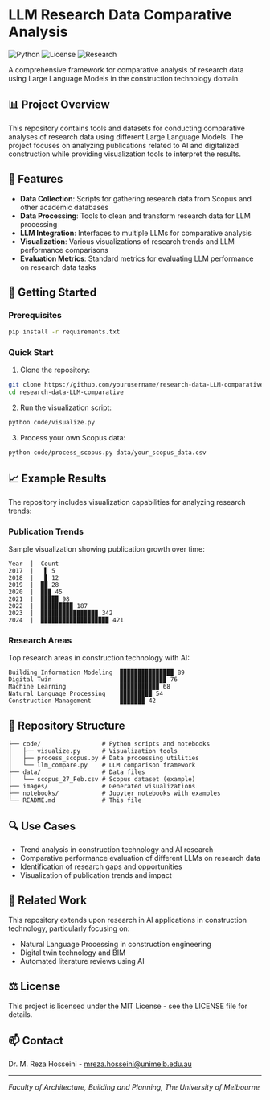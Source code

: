 # LLM Research Data Comparative Analysis

![Python](https://img.shields.io/badge/Python-3.8+-blue)
![License](https://img.shields.io/badge/License-MIT-green)
![Research](https://img.shields.io/badge/Research-NLP-orange)

A comprehensive framework for comparative analysis of research data using Large Language Models in the construction technology domain.

## 📊 Project Overview

This repository contains tools and datasets for conducting comparative analyses of research data using different Large Language Models. The project focuses on analyzing publications related to AI and digitalized construction while providing visualization tools to interpret the results.

## 🌟 Features

- **Data Collection**: Scripts for gathering research data from Scopus and other academic databases
- **Data Processing**: Tools to clean and transform research data for LLM processing
- **LLM Integration**: Interfaces to multiple LLMs for comparative analysis
- **Visualization**: Various visualizations of research trends and LLM performance comparisons
- **Evaluation Metrics**: Standard metrics for evaluating LLM performance on research data tasks

## 🚀 Getting Started

### Prerequisites

```bash
pip install -r requirements.txt
```

### Quick Start

1. Clone the repository:
```bash
git clone https://github.com/yourusername/research-data-LLM-comparative.git
cd research-data-LLM-comparative
```

2. Run the visualization script:
```bash
python code/visualize.py
```

3. Process your own Scopus data:
```bash
python code/process_scopus.py data/your_scopus_data.csv
```

## 📈 Example Results

The repository includes visualization capabilities for analyzing research trends:

### Publication Trends
Sample visualization showing publication growth over time:
```
Year  |  Count
2017  |   ▌ 5
2018  |   ▊ 12
2019  |  ▉▉ 28
2020  |  ▉▉▉ 45
2021  |  ▉▉▉▉▉ 98
2022  |  ▉▉▉▉▉▉▉▉▉ 187
2023  |  ▉▉▉▉▉▉▉▉▉▉▉▉▉▉▉▉ 342
2024  |  ▉▉▉▉▉▉▉▉▉▉▉▉▉▉▉▉▉▉▉ 421
```

### Research Areas
Top research areas in construction technology with AI:
```
Building Information Modeling  ▉▉▉▉▉▉▉▉▉▉▉▉▉▉▉ 89
Digital Twin                   ▉▉▉▉▉▉▉▉▉▉▉▉▉ 76
Machine Learning               ▉▉▉▉▉▉▉▉▉▉▉ 68
Natural Language Processing    ▉▉▉▉▉▉▉▉▉ 54
Construction Management        ▉▉▉▉▉▉▉ 42
```

## 📁 Repository Structure

```
├── code/                 # Python scripts and notebooks
│   ├── visualize.py      # Visualization tools
│   ├── process_scopus.py # Data processing utilities
│   └── llm_compare.py    # LLM comparison framework
├── data/                 # Data files
│   └── scopus_27_Feb.csv # Scopus dataset (example)
├── images/               # Generated visualizations
├── notebooks/            # Jupyter notebooks with examples
└── README.md             # This file
```

## 🔍 Use Cases

- Trend analysis in construction technology and AI research
- Comparative performance evaluation of different LLMs on research data
- Identification of research gaps and opportunities
- Visualization of publication trends and impact

## 🔗 Related Work

This repository extends upon research in AI applications in construction technology, particularly focusing on:

- Natural Language Processing in construction engineering
- Digital twin technology and BIM
- Automated literature reviews using AI

## ⚖️ License

This project is licensed under the MIT License - see the LICENSE file for details.

## 📫 Contact

Dr. M. Reza Hosseini - mreza.hosseini@unimelb.edu.au

---

*Faculty of Architecture, Building and Planning, The University of Melbourne*
